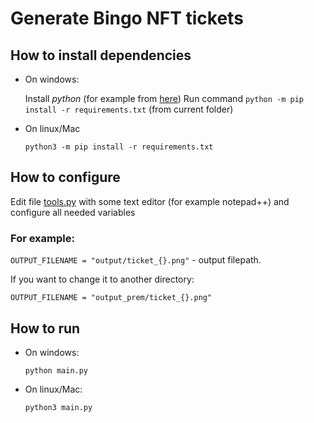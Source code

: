 # Generate Bingo NFT tickets 

## How to install dependencies
- On windows: 
    
    Install *python* (for example from [here](https://www.python.org/downloads/release/python-3113/))
    Run command `python -m pip install -r requirements.txt` (from current folder)
- On linux/Mac
     
    `python3 -m pip install -r requirements.txt`
## How to configure  

Edit file [tools.py](tools.py) with some text editor (for example notepad++) and configure all needed variables
 
### For example: 

`OUTPUT_FILENAME = "output/ticket_{}.png"` - output filepath. 

If you want to change it to another directory:

`OUTPUT_FILENAME = "output_prem/ticket_{}.png"`


## How to run
- On windows:

    `python main.py`

- On linux/Mac:

   `python3 main.py` 